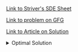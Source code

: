 [Link to Striver's SDE Sheet](https://takeuforward.org/interviews/strivers-sde-sheet-top-coding-interview-problems/)

[Link to problem on GFG](https://practice.geeksforgeeks.org/problems/topological-sort/1)

[Link to Article on Solution](https://takeuforward.org/data-structure/topological-sort-using-dfs/)

<details><summary>Optimal Solution</summary>

Optimal Solution: TC = `O(V + E)`, SC = `O(V + V)`

Total Time Taken: `0.18`


<details><summary>Clean Code</summary>

![](https://github.com/archishmanghos/code-images/blob/master/GFG/topological-sort-using-dfs.png)

</details>

</details>